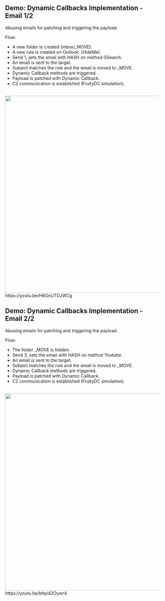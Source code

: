## Demo: Dynamic Callbacks Implementation - Email 1/2
Abusing emails for patching and triggering the payload.

Flow:
- A new folder is created (inbox/_MOVE).
- A new rule is created on Outlook. (HideMe).
- Send 1, sets the email with HASH on method GSearch.
- An email is sent to the target.
- Subject matches the rule and the email is moved to _MOVE.
- Dynamic Callback methods are triggered.
- Payload is patched with Dynamic Callback.
- C2 communication is established (FruityDC simulation).

<br>
<img src="https://i.imgur.com/EavEWoC.png" width="640">
<br>
https://youtu.be/H6GnUTDJWCg


## Demo: Dynamic Callbacks Implementation - Email 2/2
Abusing emails for patching and triggering the payload.

Flow:
- The folder _MOVE is hidden.
- Send 3, sets the email with HASH on method Youtube.
- An email is sent to the target.
- Subject matches the rule and the email is moved to _MOVE.
- Dynamic Callback methods are triggered.
- Payload is patched with Dynamic Callback.
- C2 communication is established (FruityDC simulation).

<br>
<img src="https://i.imgur.com/g3JvMDP.png" width="640">
<br>
https://youtu.be/bhpi42Oywr4
